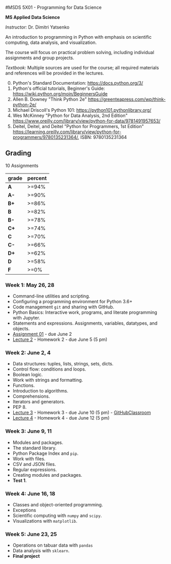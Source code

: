 #MSDS 5X01 - Programming for Data Science

**MS Applied Data Science**

*Instructor:* Dr. Dimitri Yatsenko 

An introduction to programming in Python with emphasis on scientific computing, data analysis, and visualization.

The course will focus on practical problem solving, including individual assignments and group projects.

*Textbook:* Multiple sources are used for the course; all required materials and references will be provided in the lectures.

 0. Python's Standard Documentation: https://docs.python.org/3/
 1. Python's official tutorials, Beginner's Guide: https://wiki.python.org/moin/BeginnersGuide
 2. Allen B. Downey "Think Python 2e" https://greenteapress.com/wp/think-python-2e/
 3. Michael Driscoll's Python 101: https://python101.pythonlibrary.org/
 4. Wes McKinney "Python for Data Analysis, 2nd Edition" https://www.oreilly.com/library/view/python-for-data/9781491957653/
 5. Deitel, Deitel, and Deitel "Python for Programmers, 1st Edition" https://learning.oreilly.com/library/view/python-for-programmers/9780135231364/,  ISBN: 9780135231364

## Grading 
10 Assignments

|grade| percent |
|---|---|
|**A** |>=94%|
|**A-**|>=90%|
|**B+**|>=86%|
|**B**|>=82%|
|**B-**|>=78%|
|**C+**|>=74%|
|**C**|>=70%|
|**C-**|>=66%|
|**D+**|>=62%|
|**D**|>=58%|
|**F**|>=0%|


### Week 1: May 26, 28

* Command-line utilities and scripting.
* Configuring a programming environment for Python 3.6+
* Code management `git` and sharing with GitHub.
* Python Basics: Interactive work, programs, and literate programming with Jupyter.
* Statements and expressions. Assignments, variables, datatypes, and objects.
* [Assignment 01](assignments/Set01.md) - due June 2
* [Lecture 2](notebooks/001-Expressions.ipynb) - Homework 2 - due June 5 (5 pm)

### Week 2: June 2, 4

* Data structures: tuples, lists, strings, sets, dicts.
* Control flow: conditions and loops.
* Boolean logic.
* Work with strings and formatting.
* Functions.
* Introduction to algorithms.
* Comprehensions.
* Iterators and generators.
* PEP 8.
* [Lecture 3](notebooks/002-Structures.ipynb) - Homework 3 - due June 10 (5 pm) - [GitHubClassroom](https://classroom.github.com/a/wctz10P_)
* [Lecture 4](notebooks/003-Functions.ipynb) - Homework 4 - due June 12 (5 pm)

### Week 3: June 9, 11

* Modules and packages.
* The standard library.
* Python Package Index and `pip`.
* Work with files.
* CSV and JSON files.
* Regular expressions.
* Creating modules and packages.
* **Test 1**.

### Week 4: June 16, 18

* Classes and object-oriented programming.
* Exceptions
* Scientific computing with `numpy` and `scipy`.
* Visualizations with `matplotlib`.


### Week 5: June 23, 25

* Operations on tabuar data with `pandas`
* Data analysis with `sklearn`.
* **Final project**
